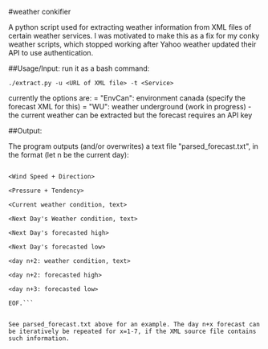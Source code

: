 #weather conkifier

A python script used for extracting weather information from XML files of certain weather services. I was motivated to make this as a fix for my conky weather scripts, which stopped working after Yahoo weather updated their API to use authentication.

##Usage/Input:
run it as a bash command:

    ./extract.py -u <URL of XML file> -t <Service>

currently the options are:
    <Service> = "EnvCan": environment canada (specify the forecast XML for this)
    <Service> = "WU": weather underground (work in progress) - the current weather can be extracted but the forecast requires an API key

##Output:

The program outputs (and/or overwrites) a text file "parsed_forecast.txt", in the format (let n be the current day):
```<Current Temperature in deg.C or F>

<Wind Speed + Direction>

<Pressure + Tendency>

<Current weather condition, text>

<Next Day's Weather condition, text>

<Next Day's forecasted high>

<Next Day's forecasted low>

<day n+2: weather condition, text>

<day n+2: forecasted high>

<day n+3: forecasted low>

EOF.```


See parsed_forecast.txt above for an example. The day n+x forecast can be iteratively be repeated for x=1-7, if the XML source file contains such information.

